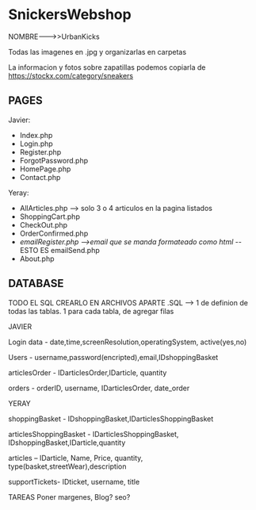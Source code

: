 # SnickersWebshop

NOMBRE--->>UrbanKicks

Todas las imagenes en .jpg y organizarlas en carpetas

La informacion y fotos sobre zapatillas podemos copiarla de https://stockx.com/category/sneakers

## PAGES

Javier:
- Index.php
- Login.php
- Register.php
- ForgotPassword.php
- HomePage.php
- Contact.php

Yeray:
- AllArticles.php --> solo 3 o 4 articulos en la pagina listados
- ShoppingCart.php
- CheckOut.php
- OrderConfirmed.php
- *emailRegister.php -->email que se manda formateado como html* -- ESTO ES emailSend.php
- About.php
## DATABASE

TODO EL SQL CREARLO EN ARCHIVOS APARTE .SQL --> 1 de definion de todas las tablas. 1 para cada tabla, de agregar filas

JAVIER

Login data - date,time,screenResolution,operatingSystem, active(yes,no)

Users - username,password(encripted),email,IDshoppingBasket

articlesOrder - IDarticlesOrder,IDarticle, quantity

orders - orderID, username, IDarticlesOrder, date_order

YERAY

shoppingBasket - IDshoppingBasket,IDarticlesShoppingBasket

articlesShoppingBasket - IDarticlesShoppingBasket, IDshoppingBasket,IDarticle,quantity

articles – IDarticle, Name, Price, quantity, type(basket,streetWear),description 

supportTickets- IDticket, username, title

TAREAS
Poner margenes, Blog? seo?
